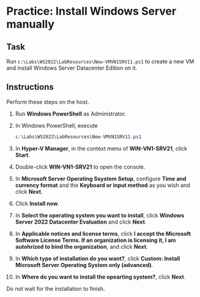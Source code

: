 # Practice: Install Windows Server manually

## Task

Run ````c:\Labs\WS2022\LabResources\New-VMVN1SRV11.ps1```` to create a new VM and install Windows Server Datacenter Edition on it.

## Instructions

Perform these steps on the host.

1. Run **Windows PowerShell** as Administrator.
1. In Windows PowerShell, execute

    ````powershell
    c:\Labs\WS2022\LabResources\New-VMVN1SRV11.ps1
    ````

1. In **Hyper-V Manager**, in the context menu of **WIN-VN1-SRV21**, click **Start**.
1. Double-click **WIN-VN1-SRV21** to open the console.
1. In **Microsoft Server Operating Ssystem Setup**, configure **Time and currency format** and the **Keyboard or input method** as you wish and click **Next**.
1. Click **Install now**.
1. In **Select the operating system you want to install**, click **Windows Server 2022 Datacenter Evaluation** and click **Next**.
1. In **Applicable notices and license terms**, click **I accept the Microsoft Software License Terms. If an organization is licensing it, I am autohrized to bind the organization**, and click **Next**.
1. In **Which type of installation do you want?**, click **Custom: Install Microsoft Server Operating System only (advanced)**.
1. In **Where do you want to install the opearting system?**, click **Next**.

Do not wait for the installation to finish.
